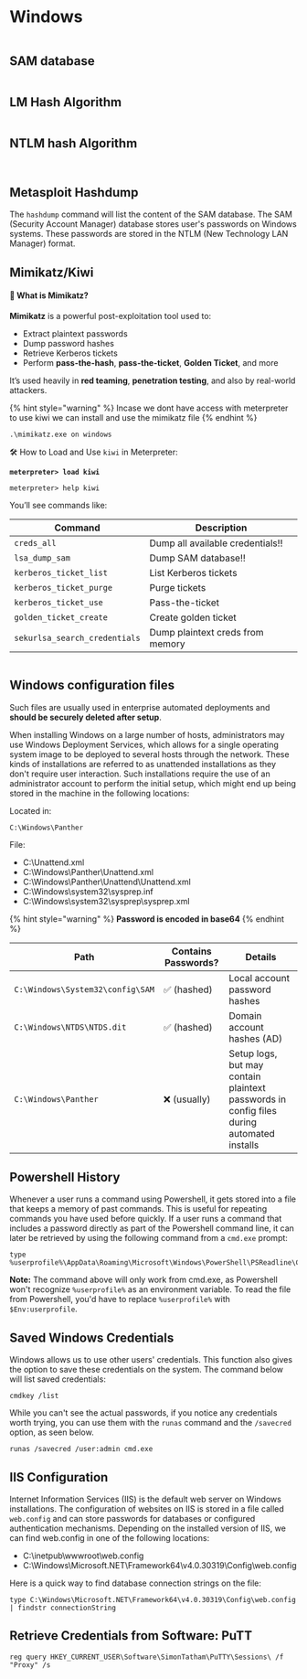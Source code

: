 # Windows

<figure><img src="../../../../.gitbook/assets/image (4) (1).png" alt=""><figcaption></figcaption></figure>

## SAM database

<figure><img src="../../../../.gitbook/assets/image (7).png" alt=""><figcaption></figcaption></figure>

## LM Hash Algorithm

<figure><img src="../../../../.gitbook/assets/image (8).png" alt=""><figcaption></figcaption></figure>

## NTLM hash Algorithm

<figure><img src="../../../../.gitbook/assets/image (9).png" alt=""><figcaption></figcaption></figure>

<figure><img src="../../../../.gitbook/assets/image (11).png" alt=""><figcaption></figcaption></figure>

## Metasploit Hashdump

The `hashdump` command will list the content of the SAM database. The SAM (Security Account Manager) database stores user's passwords on Windows systems. These passwords are stored in the NTLM (New Technology LAN Manager) format.

## &#x20;Mimikatz/**Kiwi**

#### 🧠 What is **Mimikatz**?

**Mimikatz** is a powerful post-exploitation tool used to:

* Extract plaintext passwords
* Dump password hashes
* Retrieve Kerberos tickets
* Perform **pass-the-hash**, **pass-the-ticket**, **Golden Ticket**, and more

It’s used heavily in **red teaming**, **penetration testing**, and also by real-world attackers.

{% hint style="warning" %}
Incase we dont have access with meterpreter to use kiwi we can install and use the mimikatz file
{% endhint %}

```
.\mimikatz.exe on windows
```

🛠️ How to Load and Use `kiwi` in Meterpreter:

<pre><code><strong>meterpreter> load kiwi
</strong></code></pre>

```
meterpreter> help kiwi
```

You’ll see commands like:

| Command                       | Description                      |
| ----------------------------- | -------------------------------- |
| `creds_all`                   | Dump all available credentials!! |
| `lsa_dump_sam`                | Dump SAM database!!              |
| `kerberos_ticket_list`        | List Kerberos tickets            |
| `kerberos_ticket_purge`       | Purge tickets                    |
| `kerberos_ticket_use`         | Pass-the-ticket                  |
| `golden_ticket_create`        | Create golden ticket             |
| `sekurlsa_search_credentials` | Dump plaintext creds from memory |

<figure><img src="../../../../.gitbook/assets/Screenshot 2025-07-17 203009.png" alt=""><figcaption></figcaption></figure>

## **Windows configuration files**

Such files are usually used in enterprise automated deployments and **should be securely deleted after setup**.

When installing Windows on a large number of hosts, administrators may use Windows Deployment Services, which allows for a single operating system image to be deployed to several hosts through the network. These kinds of installations are referred to as unattended installations as they don't require user interaction. Such installations require the use of an administrator account to perform the initial setup, which might end up being stored in the machine in the following locations:

Located in:

```
C:\Windows\Panther
```

File:

* C:\Unattend.xml
* C:\Windows\Panther\Unattend.xml
* C:\Windows\Panther\Unattend\Unattend.xml
* C:\Windows\system32\sysprep.inf
* C:\Windows\system32\sysprep\sysprep.xml

{% hint style="warning" %}
**Password is encoded in base64**
{% endhint %}

| Path                             | Contains Passwords? | Details                                                                                   |
| -------------------------------- | ------------------- | ----------------------------------------------------------------------------------------- |
| `C:\Windows\System32\config\SAM` | ✅ (hashed)          | Local account password hashes                                                             |
| `C:\Windows\NTDS\NTDS.dit`       | ✅ (hashed)          | Domain account hashes (AD)                                                                |
| `C:\Windows\Panther`             | ❌ (usually)         | Setup logs, but may contain plaintext passwords in config files during automated installs |

## Powershell History

Whenever a user runs a command using Powershell, it gets stored into a file that keeps a memory of past commands. This is useful for repeating commands you have used before quickly. If a user runs a command that includes a password directly as part of the Powershell command line, it can later be retrieved by using the following command from a `cmd.exe` prompt:

```
type %userprofile%\AppData\Roaming\Microsoft\Windows\PowerShell\PSReadline\ConsoleHost_history.txt
```

**Note:** The command above will only work from cmd.exe, as Powershell won't recognize `%userprofile%` as an environment variable. To read the file from Powershell, you'd have to replace `%userprofile%` with `$Env:userprofile`.&#x20;

## Saved Windows Credentials

Windows allows us to use other users' credentials. This function also gives the option to save these credentials on the system. The command below will list saved credentials:

```shell-session
cmdkey /list
```

While you can't see the actual passwords, if you notice any credentials worth trying, you can use them with the `runas` command and the `/savecred` option, as seen below.

```shell-session
runas /savecred /user:admin cmd.exe
```

## IIS Configuration

Internet Information Services (IIS) is the default web server on Windows installations. The configuration of websites on IIS is stored in a file called `web.config` and can store passwords for databases or configured authentication mechanisms. Depending on the installed version of IIS, we can find web.config in one of the following locations:

* C:\inetpub\wwwroot\web.config
* C:\Windows\Microsoft.NET\Framework64\v4.0.30319\Config\web.config

Here is a quick way to find database connection strings on the file:

```shell-session
type C:\Windows\Microsoft.NET\Framework64\v4.0.30319\Config\web.config | findstr connectionString
```

## Retrieve Credentials from Software: PuTT

```
reg query HKEY_CURRENT_USER\Software\SimonTatham\PuTTY\Sessions\ /f "Proxy" /s
```

